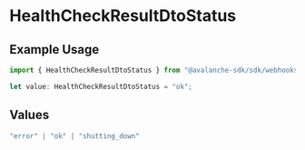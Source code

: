 # HealthCheckResultDtoStatus

## Example Usage

```typescript
import { HealthCheckResultDtoStatus } from "@avalanche-sdk/sdk/webhooks/models/components";

let value: HealthCheckResultDtoStatus = "ok";
```

## Values

```typescript
"error" | "ok" | "shutting_down"
```